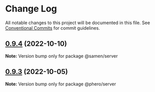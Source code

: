 # Change Log

All notable changes to this project will be documented in this file.
See [Conventional Commits](https://conventionalcommits.org) for commit guidelines.

## [0.9.4](https://github.com/samen-io/samen/compare/v0.9.4-rc.2...v0.9.4) (2022-10-10)

**Note:** Version bump only for package @samen/server





## [0.9.3](https://github.com/samen-io/samen/compare/v0.9.3-rc.3...v0.9.3) (2022-10-05)

**Note:** Version bump only for package @phero/server
